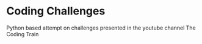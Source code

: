 # Coding Challenges

Python based attempt on challenges presented in the youtube channel The Coding Train
